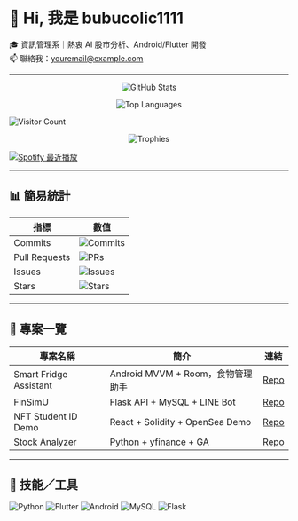 <!-- README.md 開頭直接顯示最重要的資訊 -->
# 👋 Hi, 我是 bubucolic1111

🎓 資訊管理系｜熱衷 AI 股市分析、Android/Flutter 開發  
📫 聯絡我：[youremail@example.com](mailto:youremail@example.com)  

---

<p align="center">
  <img src="https://github-readme-stats.vercel.app/api?username=bubucolic1111&show_icons=true&theme=default" alt="GitHub Stats" />
</p>

<p align="center">
  <img src="https://github-readme-stats.vercel.app/api/top-langs/?username=bubucolic1111&layout=compact" alt="Top Languages" />
</p>

![Visitor Count](https://profile-counter.glitch.me/bubucolic1111/count.svg)

<p align="center">
  <img src="https://github-profile-trophy.vercel.app/?username=bubucolic1111&theme=onedark&no-frame=true&column=4" alt="Trophies">
</p>

[![Spotify 最近播放](https://spotify-recently-played-readme.vercel.app/api?user=dfkx2wj3jk04jeenb5xt5tedk)](https://open.spotify.com/user/dfkx2wj3jk04jeenb5xt5tedk)

---

## 📊 簡易統計

| 指標          | 數值                                                                                 |
|--------------|-------------------------------------------------------------------------------------|
| Commits      | ![Commits](https://img.shields.io/github/commit-activity/m/bubucolic1111/bubucolic1111?label=Commits&style=flat-square)      |
| Pull Requests| ![PRs](https://img.shields.io/github/issues-pr/bubucolic1111/bubucolic1111?label=Pull%20Requests&style=flat-square) |
| Issues       | ![Issues](https://img.shields.io/github/issues/bubucolic1111/bubucolic1111?label=Issues&style=flat-square)           |
| Stars        | ![Stars](https://img.shields.io/github/stars/bubucolic1111/bubucolic1111?label=Stars&style=flat-square)             |

---

## 🚀 專案一覽

| 專案名稱               | 簡介                              | 連結                                                         |
|----------------------|---------------------------------|-----------------------------------------------------------|
| Smart Fridge Assistant | Android MVVM + Room，食物管理助手     | [Repo](https://github.com/yulu1005/CountdownKitchen)       |
| FinSimU              | Flask API + MySQL + LINE Bot    | [Repo](https://github.com/你的帳號/FinSimU)                |
| NFT Student ID Demo  | React + Solidity + OpenSea Demo | [Repo](https://github.com/yulu1005/nft-student-id-demo)    |
| Stock Analyzer       | Python + yfinance + GA          | [Repo](https://github.com/你的帳號/StockAnalyzer)          |

---

## 🔧 技能／工具

<p>
  <img src="https://img.shields.io/badge/Python-3776AB?style=flat-square&logo=python&logoColor=white" alt="Python" />
  <img src="https://img.shields.io/badge/Flutter-02569B?style=flat-square&logo=flutter&logoColor=white" alt="Flutter" />
  <img src="https://img.shields.io/badge/Android-3DDC84?style=flat-square&logo=android&logoColor=white" alt="Android" />
  <img src="https://img.shields.io/badge/MySQL-4479A1?style=flat-square&logo=mysql&logoColor=white" alt="MySQL" />
  <img src="https://img.shields.io/badge/Flask-000000?style=flat-square&logo=flask&logoColor=white" alt="Flask" />
</p>
